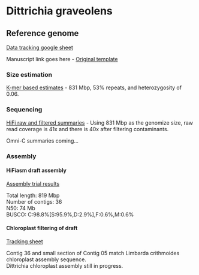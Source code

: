 # Dittrichia graveolens

## Reference genome

[Data tracking google sheet](https://docs.google.com/spreadsheets/d/10WpqEDbLMlsCtp8gftFsXScPKQhTrrIB8Kh8VTkQy2g)

Manuscript link goes here - [Original template](https://github.com/slmcevoy/gaviota-tarplant/blob/main/manuscript/GenomeResourceTemplateCCGP.docx)

### Size estimation

[K-mer based estimates](genome-size/kmer-distribution/README.md) - 831 Mbp, 53% repeats, and heterozygosity of 0.06.

### Sequencing

[HiFi raw and filtered summaries](sequencing/hifi/) - Using 831 Mbp as the genomize size, raw read coverage is 41x and there is 40x after filtering contaminants.

Omni-C summaries coming...

### Assembly

#### HiFiasm draft assembly 

[Assembly trial results](https://docs.google.com/spreadsheets/d/10WpqEDbLMlsCtp8gftFsXScPKQhTrrIB8Kh8VTkQy2g/edit#gid=234257980)  

Total length: 819 Mbp  
 Number of contigs: 36  
 N50: 74 Mb  
 BUSCO: C:98.8%[S:95.9%,D:2.9%],F:0.6%,M:0.6%  

#### Chloroplast filtering of draft

[Tracking sheet](https://docs.google.com/spreadsheets/d/10WpqEDbLMlsCtp8gftFsXScPKQhTrrIB8Kh8VTkQy2g/edit#gid=1445097887)  

Contig 36 and small section of Contig 05 match Limbarda crithmoides chloroplast assembly sequence.  
Dittrichia chloroplast assembly still in progress.  
